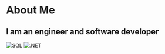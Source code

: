 # About Me

## I am an engineer and software developer


![SQL](https://img.shields.io/badge/-Sql-CC2927?style=for-the-badge&amp;logo=microsoft-sql-server&amp;logoColor=White)
![.NET](https://img.shields.io/badge/-C-239120?style=for-the-badge&amp;logo=.net&amp;logoColor=E5D3FF)


<!--
**AstiiCoder/AstiiCoder** is a ✨ _special_ ✨ repository because its `README.md` (this file) appears on your GitHub profile.

Here are some ideas to get you started:

- 🔭 I’m currently working on ...
- 🌱 I’m currently learning ...
- 👯 I’m looking to collaborate on ...
- 🤔 I’m looking for help with ...
- 💬 Ask me about ...
- 📫 How to reach me: ...
- 😄 Pronouns: ...
- ⚡ Fun fact: ...
-->
